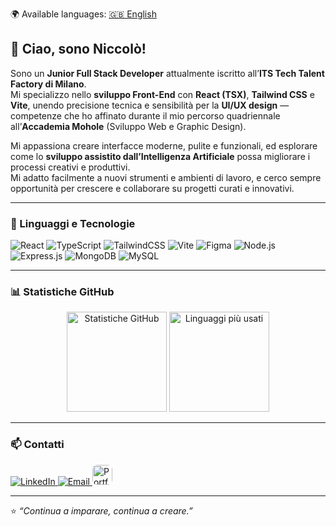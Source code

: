 🌍 Available languages:
[🇬🇧 English](README.md)

## 👋 Ciao, sono Niccolò!

Sono un **Junior Full Stack Developer** attualmente iscritto all’**ITS Tech Talent Factory di Milano**.  
Mi specializzo nello **sviluppo Front-End** con **React (TSX)**, **Tailwind CSS** e **Vite**, unendo precisione tecnica e sensibilità per la **UI/UX design** — competenze che ho affinato durante il mio percorso quadriennale all’**Accademia Mohole** (Sviluppo Web e Graphic Design).  

Mi appassiona creare interfacce moderne, pulite e funzionali, ed esplorare come lo **sviluppo assistito dall’Intelligenza Artificiale** possa migliorare i processi creativi e produttivi.  
Mi adatto facilmente a nuovi strumenti e ambienti di lavoro, e cerco sempre opportunità per crescere e collaborare su progetti curati e innovativi.

---

### 🧠 Linguaggi e Tecnologie

<p align="left">
  <!-- Front-end -->
  <img src="https://img.shields.io/badge/React-61DAFB?style=for-the-badge&logo=react&logoColor=black" alt="React" />
  <img src="https://img.shields.io/badge/TypeScript-3178C6?style=for-the-badge&logo=typescript&logoColor=white" alt="TypeScript" />
  <img src="https://img.shields.io/badge/TailwindCSS-38B2AC?style=for-the-badge&logo=tailwind-css&logoColor=white" alt="TailwindCSS" />
  <img src="https://img.shields.io/badge/Vite-646CFF?style=for-the-badge&logo=vite&logoColor=white" alt="Vite" />
  
  <!-- Design -->
  <img src="https://img.shields.io/badge/Figma-F24E1E?style=for-the-badge&logo=figma&logoColor=white" alt="Figma" />
  
  <!-- Backend -->
  <img src="https://img.shields.io/badge/Node.js-339933?style=for-the-badge&logo=node.js&logoColor=white" alt="Node.js" />
  <img src="https://img.shields.io/badge/Express.js-000000?style=for-the-badge&logo=express&logoColor=white" alt="Express.js" />
  <img src="https://img.shields.io/badge/MongoDB-47A248?style=for-the-badge&logo=mongodb&logoColor=white" alt="MongoDB" />
  <img src="https://img.shields.io/badge/MySQL-4479A1?style=for-the-badge&logo=mysql&logoColor=white" alt="MySQL" />
</p>

---

### 📊 Statistiche GitHub

<p align="center">
  <img src="https://github-readme-stats.vercel.app/api?username=Niccolo-Maffioli&show_icons=true&theme=tokyonight" alt="Statistiche GitHub" height="160" />
  <img src="https://github-readme-stats.vercel.app/api/top-langs/?username=Niccolo-Maffioli&layout=compact&theme=tokyonight" alt="Linguaggi più usati" height="160" />
</p>

---

### 📫 Contatti

<p align="left">
  <a href="https://www.linkedin.com/in/niccolomaffioli" target="_blank">
    <img src="https://img.shields.io/badge/LinkedIn-0077B5?style=for-the-badge&logo=linkedin&logoColor=white" alt="LinkedIn" />
  </a>
  <a href="mailto:nico.maffioli@gmail.com">
    <img src="https://img.shields.io/badge/Email-D14836?style=for-the-badge&logo=gmail&logoColor=white" alt="Email" />
  </a>
  <a href="https://niccolo.dev" target="_blank">
    <img src="https://niccolo.dev/favicon.ico" alt="Portfolio" width="32" style="border-radius: 8px;" />
  </a>
</p>

---

⭐️ *“Continua a imparare, continua a creare.”*
